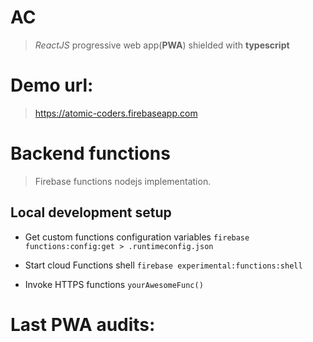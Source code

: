 # AC
> *_ReactJS_* progressive web app(__PWA__) shielded with __typescript__

# Demo url:
> https://atomic-coders.firebaseapp.com

# Backend functions

> Firebase functions nodejs implementation.

## Local development setup

- Get custom functions configuration variables
    `firebase functions:config:get > .runtimeconfig.json`

- Start cloud Functions shell
    `firebase experimental:functions:shell`

- Invoke HTTPS functions
    `yourAwesomeFunc()`

# Last PWA audits:
